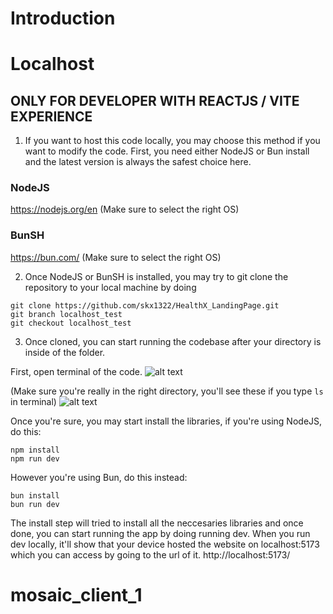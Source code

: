 # Introduction 

# Localhost
## ONLY FOR DEVELOPER WITH REACTJS / VITE EXPERIENCE 
1. If you want to host this code locally, you may choose this method if you want to modify the code. First, you need either NodeJS or Bun install and the latest version is always the safest choice here.

### NodeJS
https://nodejs.org/en
(Make sure to select the right OS)

### BunSH
https://bun.com/
(Make sure to select the right OS)

2. Once NodeJS or BunSH is installed, you may try to git clone the repository to your local machine by doing
```
git clone https://github.com/skx1322/HealthX_LandingPage.git
git branch localhost_test
git checkout localhost_test
```

3. Once cloned, you can start running the codebase after your directory is inside of the folder. 

First, open terminal of the code.
![alt text](image-2.png)

(Make sure you're really in the right directory, you'll see these if you type `ls` in terminal)
![alt text](image-3.png)

Once you're sure, you may start install the libraries, if you're using NodeJS, do this:
```
npm install
npm run dev
```

However you're using Bun, do this instead:
```
bun install
bun run dev
```

The install step will tried to install all the neccesaries libraries and once done, you can start running the app by doing running dev. When you run dev locally, it'll show that your device hosted the website on localhost:5173 which you can access by going to the url of it. http://localhost:5173/

# mosaic_client_1
